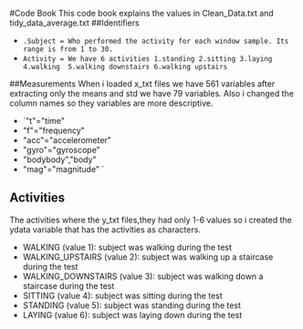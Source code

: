#Code Book
This code book explains the values in Clean_Data.txt and tidy_data_average.txt
##Identifiers
* `.Subject = Who performed the activity for each window sample. Its range is from 1 to 30.` 
* `Activity = We have 6 activities 1.standing 2.sitting 3.laying 4.walking  5.walking downstairs 6.walking upstairs`

##Measurements
When i loaded x_txt files we have 561 variables after extracting only the means and std we have 79 variables. Also i changed the column names so they variables are more descriptive.
* `"t"="time"
* "f"="frequency"
* "acc"="accelerometer"
* "gyro"="gyroscope"
* "bodybody","body"
* "mag"="magnitude" `

## Activities
The activities where the y_txt files,they had only 1-6  values so i created the ydata variable that has the activities as characters.
* WALKING (value 1): subject was walking during the test
* WALKING_UPSTAIRS (value 2): subject was walking up a staircase during the test
* WALKING_DOWNSTAIRS (value 3): subject was walking down a staircase during the test
* SITTING (value 4): subject was sitting during the test
* STANDING (value 5): subject was standing during the test
* LAYING (value 6): subject was laying down during the test
